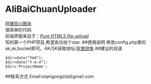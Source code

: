 # AliBaiChuanUploader
[阿狸百川图床](http://baichuan.aliapp.com)</br>
很简单的代码</br>
前端界面来自于：[Pure HTML5 file upload](http://www.oschina.net/question/12_33978)</br>
写的第一个PHP项目,希望各位给个star.
##使用说明
修改config.php里的ak,sk,bucket即可。AK/SK获取地址:[阿里顽兔](http://wantu.taobao.com/mediauser/index.htm)
##建议的目录
```
$dir=date("Ymd");
$dir=date("Y-m-d");
$dir='ProjectName';
```
##联系方式
Email:xiqingongzi(at)gmail.com
